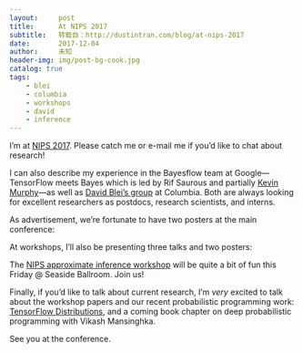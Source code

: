 ```yaml
---
layout:     post
title:      At NIPS 2017
subtitle:   转载自：http://dustintran.com/blog/at-nips-2017
date:       2017-12-04
author:     未知
header-img: img/post-bg-cook.jpg
catalog: true
tags:
    - blei
    - columbia
    - workshops
    - david
    - inference
---
```


I’m at [NIPS 2017](https://nips.cc/Conferences/2017).
Please catch me or e-mail me if you’d like to chat about research!


I can also describe my experience in
the Bayesflow team at Google—TensorFlow meets Bayes which is led by Rif
Saurous and partially
[Kevin Murphy](https://research.google.com/pubs/KevinMurphy.html)—as
well as [David Blei’s group](http://www.cs.columbia.edu/~blei) at
Columbia. Both are always looking for excellent researchers as
postdocs, research scientists, and interns.

As advertisement, we’re fortunate to have two posters at the main conference:

At workshops, I’ll also be presenting three talks and two posters:

The [NIPS approximate inference workshop](http://approximateinference.org/.) will be quite a bit of fun this Friday @ Seaside Ballroom. Join us!

Finally, if you’d like to talk about current research, I’m *very*
excited to talk about the workshop papers and our recent probabilistic
programming work: [TensorFlow Distributions](https://arxiv.org/abs/1711.10604), and a coming book chapter on deep probabilistic programming with Vikash Mansinghka.

See you at the conference.
